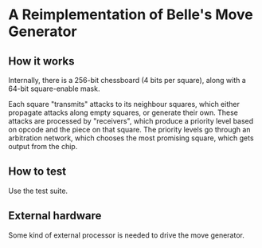 A Reimplementation of Belle's Move Generator
============================================

## How it works

Internally, there is a 256-bit chessboard (4 bits per square), along with a 64-bit square-enable mask.

Each square "transmits" attacks to its neighbour squares, which either propagate attacks along empty squares, or generate their own.
These attacks are processed by "receivers", which produce a priority level based on opcode and the piece on that square.
The priority levels go through an arbitration network, which chooses the most promising square, which gets output from the chip.

## How to test

Use the test suite.

## External hardware

Some kind of external processor is needed to drive the move generator.
